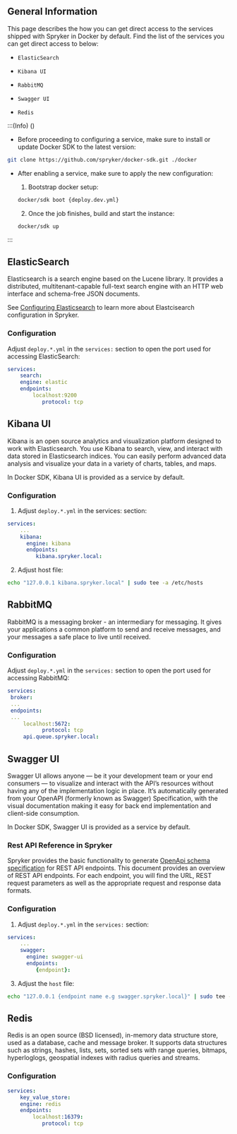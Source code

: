 ## General Information
This page describes the how you can get direct access to the services shipped with Spryker in Docker by default.  Find the list of the services you can get direct access to below:

*     ElasticSearch
*     Kibana UI
*     RabbitMQ
*     Swagger UI
*     Redis

:::(Info) ()
* Before proceeding to configuring a service, make sure to install or update Docker SDK to the latest version:
```bash
git clone https://github.com/spryker/docker-sdk.git ./docker
```
 
* After enabling a service, make sure to apply the new configuration:
    1. Bootstrap docker setup:
    ```bash
    docker/sdk boot {deploy.dev.yml}
    ```

    2. Once the job finishes, build and start the instance:
    ```bash
    docker/sdk up
    ```

:::

## ElasticSearch

 Elasticsearch is a search engine based on the Lucene library. It provides a distributed, multitenant-capable full-text search engine with an HTTP web interface and schema-free JSON documents. 

See [Configuring Elasticsearch](https://documentation.spryker.com/docs/search-configure-elasticsearch) to learn more about Elastcisearch configuration in Spryker.

### Configuration

Adjust `deploy.*.yml` in the `services:` section to open the port used for accessing ElasticSearch:
```yaml
services:
    search:
    engine: elastic
    endpoints:
        localhost:9200
           protocol: tcp
```
 
## Kibana UI

Kibana is an open source analytics and visualization platform designed to work with Elasticsearch. You use Kibana to search, view, and interact with data stored in Elasticsearch indices. You can easily perform advanced data analysis and visualize your data in a variety of charts, tables, and maps.

In Docker SDK, Kibana UI is provided as a service by default.

### Configuration

1. Adjust `deploy.*.yml` in the services: section:
```yaml
services:
    ...
    kibana:
      engine: kibana
      endpoints:
         kibana.spryker.local:
```
2. Adjust host file:
```bash
echo "127.0.0.1 kibana.spryker.local" | sudo tee -a /etc/hosts
```

## RabbitMQ

RabbitMQ is a messaging broker - an intermediary for messaging. It gives your applications a common platform to send and receive messages, and your messages a safe place to live until received.

### Configuration

Adjust `deploy.*.yml` in the `services:` section to open the port used for accessing RabbitMQ:
```yaml
services:
 broker:
 ...
 endpoints:
 ... 
     localhost:5672:
           protocol: tcp
     api.queue.spryker.local:
```
## Swagger UI

Swagger UI allows anyone — be it your development team or your end consumers — to visualize and interact with the API’s resources without having any of the implementation logic in place. It’s automatically generated from your OpenAPI (formerly known as Swagger) Specification, with the visual documentation making it easy for back end implementation and client-side consumption.

In Docker SDK, Swagger UI is provided as a service by default.

### Rest API Reference in Spryker

Spryker provides the basic functionality to generate [OpenApi schema specification](https://github.com/OAI/OpenAPI-Specification/blob/master/versions/2.0.md) for REST API endpoints. This document provides an overview of REST API endpoints. For each endpoint, you will find the URL, REST request parameters as well as the appropriate request and response data formats.

### Configuration

    
1. Adjust `deploy.*.yml` in the `services:` section:
```yml	
services:
    ...
    swagger:
      engine: swagger-ui
      endpoints:
         {endpoint}:
```

3. Adjust the `host` file:
```bash
echo "127.0.0.1 {endpoint name e.g swagger.spryker.local}" | sudo tee -a /etc/hosts
```

## Redis

Redis is an open source (BSD licensed), in-memory data structure store, used as a database, cache and message broker. It supports data structures such as strings, hashes, lists, sets, sorted sets with range queries, bitmaps, hyperloglogs, geospatial indexes with radius queries and streams. 

### Configuration


```yml
services:
    key_value_store:
    engine: redis
    endpoints:
        localhost:16379:
           protocol: tcp
```

